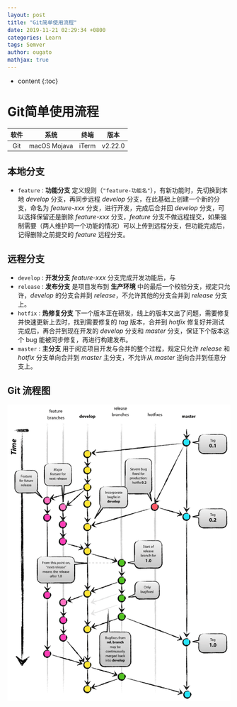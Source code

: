 ```yaml
---
layout: post
title: "Git简单使用流程"
date: 2019-11-21 02:29:34 +0800
categories: Learn
tags: Semver
author: ougato
mathjax: true
---
```


* content
{:toc}




# Git简单使用流程

|软件|系统|终端|版本|
|:--:|:--:|:--:|:--:|
|Git|macOS Mojava|iTerm|v2.22.0|

## 本地分支

* `feature` : **功能分支** 定义规则（`"feature-功能名"`），有新功能时，先切换到本地 *develop* 分支，再同步远程 *develop* 分支，在此基础上创建一个新的分支，命名为 *feature-xxx* 分支，进行开发，完成后合并回 *develop* 分支，可以选择保留还是删除 *feature-xxx* 分支，*feature* 分支不做远程提交，如果强制需要（两人维护同一个功能的情况）可以上传到远程分支，但功能完成后，记得删除之前提交的 *feature* 远程分支。

## 远程分支

* `develop` : **开发分支** *feature-xxx* 分支完成开发功能后，与 
* `release` : **发布分支** 是项目发布到 **生产环境** 中的最后一个校验分支，规定只允许，*develop* 的分支合并到 *release*，不允许其他的分支合并到 *release* 分支上。
* `hotfix` : **热修复分支** 下一个版本正在研发，线上的版本又出了问题，需要修复并快速更新上去时，找到需要修复的 *tag* 版本，合并到 *hotfix* 修复好并测试完成后，再合并到现在开发的 *develop* 分支和 *master* 分支，保证下个版本这个 bug 能被同步修复，再进行构建发布。
* `master` : **主分支** 用于阅览项目开发与合并的整个过程，规定只允许 *release* 和 *hotfix* 分支单向合并到 *master* 主分支，不允许从 *master* 逆向合并到任意分支上。

## Git 流程图

![git-model](https://raw.githubusercontent.com/ougato/ougato.github.res/master/2020-01-17-Git/git-model.png)